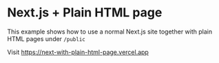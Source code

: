 # Next.js + Plain HTML page

This example shows how to use a normal Next.js site together with plain HTML pages under `/public`

Visit https://next-with-plain-html-page.vercel.app
